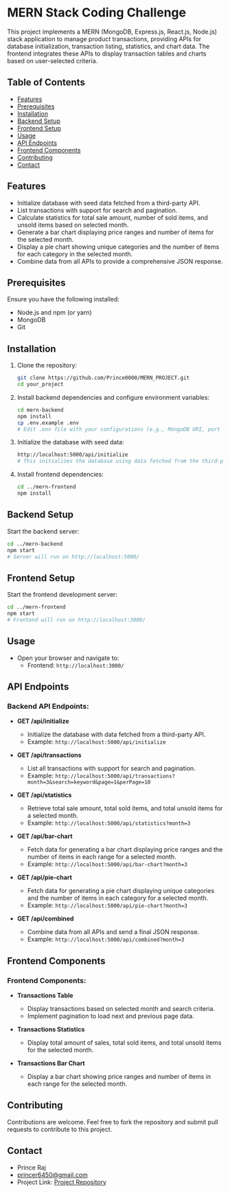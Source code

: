 
# MERN Stack Coding Challenge

This project implements a MERN (MongoDB, Express.js, React.js, Node.js) stack application to manage product transactions, providing APIs for database initialization, transaction listing, statistics, and chart data. The frontend integrates these APIs to display transaction tables and charts based on user-selected criteria.

## Table of Contents

- [Features](#features)
- [Prerequisites](#prerequisites)
- [Installation](#installation)
- [Backend Setup](#backend-setup)
- [Frontend Setup](#frontend-setup)
- [Usage](#usage)
- [API Endpoints](#api-endpoints)
- [Frontend Components](#frontend-components)
- [Contributing](#contributing)
- [Contact](#contact)

## Features

- Initialize database with seed data fetched from a third-party API.
- List transactions with support for search and pagination.
- Calculate statistics for total sale amount, number of sold items, and unsold items based on selected month.
- Generate a bar chart displaying price ranges and number of items for the selected month.
- Display a pie chart showing unique categories and the number of items for each category in the selected month.
- Combine data from all APIs to provide a comprehensive JSON response.

## Prerequisites

Ensure you have the following installed:

- Node.js and npm (or yarn)
- MongoDB
- Git

## Installation

1. Clone the repository:

   ```sh
   git clone https://github.com/Prince0000/MERN_PROJECT.git
   cd your_project
   ```

2. Install backend dependencies and configure environment variables:

   ```sh
   cd mern-backend
   npm install
   cp .env.example .env
   # Edit .env file with your configurations (e.g., MongoDB URI, port settings)
   ```

3. Initialize the database with seed data:

   ```sh
   http://localhost:5000/api/initialize
   # This initializes the database using data fetched from the third-party API
   ```

4. Install frontend dependencies:

   ```sh
   cd ../mern-frontend
   npm install
   ```

## Backend Setup

Start the backend server:

```sh
cd ../mern-backend
npm start
# Server will run on http://localhost:5000/
```

## Frontend Setup

Start the frontend development server:

```sh
cd ../mern-frontend
npm start
# Frontend will run on http://localhost:3000/
```

## Usage

- Open your browser and navigate to:
  - Frontend: `http://localhost:3000/`

## API Endpoints

### Backend API Endpoints:

- **GET /api/initialize**
  - Initialize the database with data fetched from a third-party API.
  - Example: `http://localhost:5000/api/initialize`

- **GET /api/transactions**
  - List all transactions with support for search and pagination.
  - Example: `http://localhost:5000/api/transactions?month=3&search=keyword&page=1&perPage=10`

- **GET /api/statistics**
  - Retrieve total sale amount, total sold items, and total unsold items for a selected month.
  - Example: `http://localhost:5000/api/statistics?month=3`

- **GET /api/bar-chart**
  - Fetch data for generating a bar chart displaying price ranges and the number of items in each range for a selected month.
  - Example: `http://localhost:5000/api/bar-chart?month=3`

- **GET /api/pie-chart**
  - Fetch data for generating a pie chart displaying unique categories and the number of items in each category for a selected month.
  - Example: `http://localhost:5000/api/pie-chart?month=3`

- **GET /api/combined**
  - Combine data from all APIs and send a final JSON response.
  - Example: `http://localhost:5000/api/combined?month=3`

## Frontend Components

### Frontend Components:

- **Transactions Table**
  - Display transactions based on selected month and search criteria.
  - Implement pagination to load next and previous page data.

- **Transactions Statistics**
  - Display total amount of sales, total sold items, and total unsold items for the selected month.

- **Transactions Bar Chart**
  - Display a bar chart showing price ranges and number of items in each range for the selected month.

## Contributing

Contributions are welcome. Feel free to fork the repository and submit pull requests to contribute to this project.

## Contact

- Prince Raj
- princer6450@gmail.com
- Project Link: [Project Repository](https://github.com/Prince0000/MERN_PROJECT)
